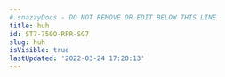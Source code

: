 ```yaml
---
# snazzyDocs - DO NOT REMOVE OR EDIT BELOW THIS LINE
title: huh
id: ST7-750O-RPR-SG7
slug: huh
isVisible: true
lastUpdated: '2022-03-24 17:20:13'
---
```

